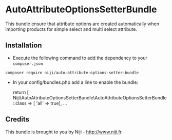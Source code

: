 # AutoAttributeOptionsSetterBundle

This bundle ensure that attribute options are created automatically when importing products for simple select and multi select attribute.

## Installation

- Execute the following command to add the dependency to your `composer.json`

`composer require niji/auto-attribute-options-setter-bundle`

- In your config/bundles.php add a line to enable the bundle:
   

  return [
      Niji\AutoAttributeOptionsSetterBundle\AutoAttributeOptionsSetterBundle::class => [ 'all' => true],
      ...
  
## Credits

This bundle is brought to you by Niji - http://www.niji.fr.
